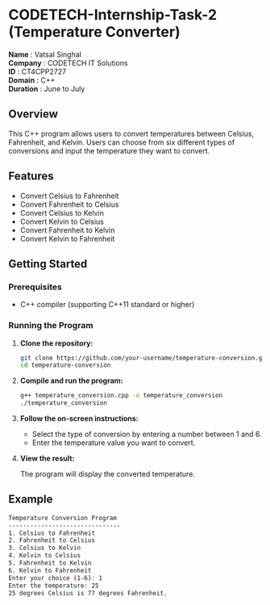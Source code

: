 # CODETECH-Internship-Task-2 (Temperature Converter)

**Name** : Vatsal Singhal<br/>
**Company** : CODETECH IT Solutions<br/>
**ID** : CT4CPP2727<br/>
**Domain** : C++<br/>
**Duration** : June to July<br/>

## Overview

This C++ program allows users to convert temperatures between Celsius, Fahrenheit, and Kelvin. Users can choose from six different types of conversions and input the temperature they want to convert.

## Features

- Convert Celsius to Fahrenheit
- Convert Fahrenheit to Celsius
- Convert Celsius to Kelvin
- Convert Kelvin to Celsius
- Convert Fahrenheit to Kelvin
- Convert Kelvin to Fahrenheit

## Getting Started

### Prerequisites

- C++ compiler (supporting C++11 standard or higher)

### Running the Program

1. **Clone the repository:**

   ```bash
   git clone https://github.com/your-username/temperature-conversion.git
   cd temperature-conversion
   ```

2. **Compile and run the program:**

   ```bash
   g++ temperature_conversion.cpp -o temperature_conversion
   ./temperature_conversion
   ```

3. **Follow the on-screen instructions:**

   - Select the type of conversion by entering a number between 1 and 6.
   - Enter the temperature value you want to convert.

4. **View the result:**

   The program will display the converted temperature.

## Example

```sh
Temperature Conversion Program
-------------------------------
1. Celsius to Fahrenheit
2. Fahrenheit to Celsius
3. Celsius to Kelvin
4. Kelvin to Celsius
5. Fahrenheit to Kelvin
6. Kelvin to Fahrenheit
Enter your choice (1-6): 1
Enter the temperature: 25
25 degrees Celsius is 77 degrees Fahrenheit.
```
